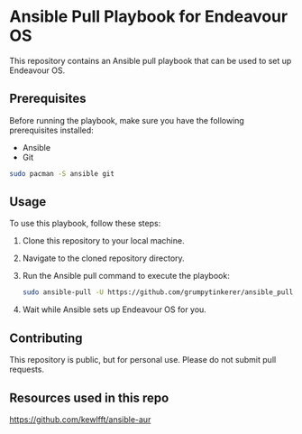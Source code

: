 # Ansible Pull Playbook for Endeavour OS

This repository contains an Ansible pull playbook that can be used to set up Endeavour OS.

## Prerequisites

Before running the playbook, make sure you have the following prerequisites installed:

- Ansible
- Git

```bash
sudo pacman -S ansible git
```

## Usage

To use this playbook, follow these steps:

1. Clone this repository to your local machine.
2. Navigate to the cloned repository directory.
3. Run the Ansible pull command to execute the playbook:

    ```bash
    sudo ansible-pull -U https://github.com/grumpytinkerer/ansible_pull_endeavour_os.git
    ```

4. Wait while Ansible sets up Endeavour OS for you.

## Contributing

This repository is public, but for personal use. Please do not submit pull requests.

## Resources used in this repo
https://github.com/kewlfft/ansible-aur